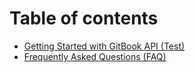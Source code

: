 # Table of contents

* [Getting Started with GitBook API (Test)](README.md)
* [Frequently Asked Questions (FAQ)](frequently-asked-questions-faq.md)
